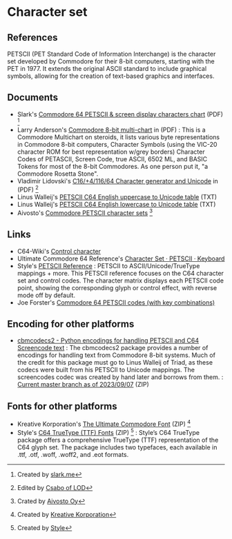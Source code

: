 # Character set

## References
PETSCII (PET Standard Code of Information Interchange) is the character set developed by Commodore for their 8-bit computers, starting with the PET in 1977. It extends the original ASCII standard to include graphical symbols, allowing for the creation of text-based graphics and interfaces.

## Documents
- Slark's [Commodore 64 PETSCII & screen display characters chart](character-set/c64-petscii-screen-display-characters-chart.pdf) (PDF) [^1]
- Larry Anderson's [Commodore 8-bit multi-chart](character-set/cbm-character-byte-multichart.pdf) in (PDF)
:   This is a Commodore Multichart on steroids, it lists various byte representations in Commodore 8-bit computers, Character Symbols (using the VIC-20 character ROM for best representation w/grey borders) Character Codes of PETASCII, Screen Code, true ASCII, 6502 ML, and BASIC Tokens for most of the 8-bit Commodores. As one person put it, "a Commodore Rosetta Stone".
- Vladimir Lidovski's [C16/+4/116/64 Character generator and Unicode](character-set/c16-plus4-116-64-character-generator-and-unicode.pdf) in (PDF) [^2]
- Linus Walleij's [PETSCII C64 English uppercase to Unicode table](character-set/petscii_c64en_uc.txt) (TXT)
- Linus Walleij's [PETSCII C64 English lowercase to Unicode table](character-set/petscii_c64en_lc.txt) (TXT)
- Aivosto's [Commodore PETSCII character sets](character-set/commodore-petscii-character-sets.pdf) [^3]

## Links
- C64-Wiki's [Control character](https://www.c64-wiki.com/wiki/control_character)
- Ultimate Commodore 64 Reference's [Character Set · PETSCII · Keyboard](https://www.pagetable.com/c64ref/charset/)
- Style's [PETSCII Reference](https://style64.org/petscii/)
:    PETSCII to ASCII/Unicode/TrueType mappings + more. This PETSCII reference focuses on the C64 character set and control codes. The character matrix displays each PETSCII code point, showing the corresponding glyph or control effect, with reverse mode off by default.
- Joe Forster's [Commodore 64 PETSCII codes (with key combinations)](http://sta.c64.org/cbm64petkey.html)

## Encoding for other platforms
- [cbmcodecs2 - Python encodings for handling PETSCII and C64 Screencode text](https://github.com/irmen/cbmcodecs2)
:   The cbmcodecs2 package provides a number of encodings for handling text from Commodore 8-bit systems. Much of the credit for this package must go to Linus Walleij of Triad, as these codecs were built from his PETSCII to Unicode mappings. The screencodes codec was created by hand later and borrows from them.
:   [Current master branch as of 2023/09/07](character-set/cbmcodecs2-main.zip) (ZIP)

## Fonts for other platforms
- Kreative Korporation's [The Ultimate Commodore Font](character-set/petme.zip) (ZIP) [^4]
- Style's [C64 TrueType (TTF) Fonts](character-set/c64-truetype-v1.2.1-style.zip) (ZIP) [^5]
:   Style’s C64 TrueType package offers a comprehensive TrueType (TTF) representation of the C64 glyph set. The package includes two typefaces, each available in .ttf, .otf, .woff, .woff2, and .eot formats.

[^1]: Created by [slark.me](https://slark.me/c64-petscii-screen-display-characters-chart.html)
[^2]: Edited by [Csabo of LOD](https://demozoo.org/sceners/17597)
[^3]: Crated by [Aivosto Oy](https://www.aivosto.com/articles/charsets.html)
[^4]: Created by [Kreative Korporation](https://www.kreativekorp.com/software/fonts/c64)
[^5]: Created by [Style](https://style64.org/c64-truetype)